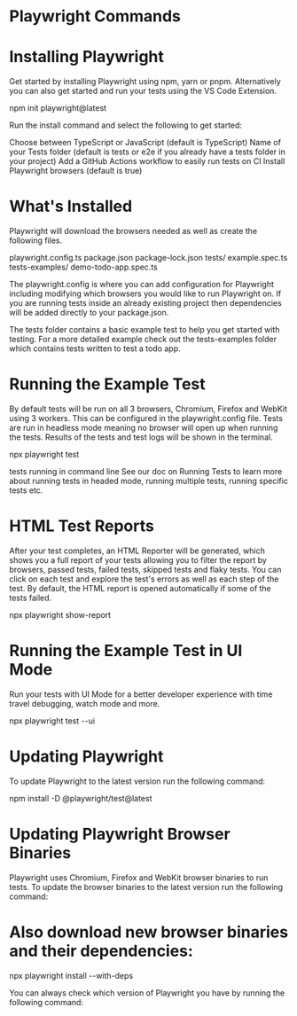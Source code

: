 # Playwright Commands

# Installing Playwright
Get started by installing Playwright using npm, yarn or pnpm. Alternatively you can also get started and run your tests using the VS Code Extension.

npm init playwright@latest

Run the install command and select the following to get started:

Choose between TypeScript or JavaScript (default is TypeScript)
Name of your Tests folder (default is tests or e2e if you already have a tests folder in your project)
Add a GitHub Actions workflow to easily run tests on CI
Install Playwright browsers (default is true)
# What's Installed
Playwright will download the browsers needed as well as create the following files.

playwright.config.ts
package.json
package-lock.json
tests/
  example.spec.ts
tests-examples/
  demo-todo-app.spec.ts

The playwright.config is where you can add configuration for Playwright including modifying which browsers you would like to run Playwright on. If you are running tests inside an already existing project then dependencies will be added directly to your package.json.

The tests folder contains a basic example test to help you get started with testing. For a more detailed example check out the tests-examples folder which contains tests written to test a todo app.

# Running the Example Test
By default tests will be run on all 3 browsers, Chromium, Firefox and WebKit using 3 workers. This can be configured in the playwright.config file. Tests are run in headless mode meaning no browser will open up when running the tests. Results of the tests and test logs will be shown in the terminal.

npx playwright test

tests running in command line See our doc on Running Tests to learn more about running tests in headed mode, running multiple tests, running specific tests etc.

# HTML Test Reports
After your test completes, an HTML Reporter will be generated, which shows you a full report of your tests allowing you to filter the report by browsers, passed tests, failed tests, skipped tests and flaky tests. You can click on each test and explore the test's errors as well as each step of the test. By default, the HTML report is opened automatically if some of the tests failed.

npx playwright show-report

# Running the Example Test in UI Mode
Run your tests with UI Mode for a better developer experience with time travel debugging, watch mode and more.

npx playwright test --ui

# Updating Playwright
To update Playwright to the latest version run the following command:

npm install -D @playwright/test@latest

# Updating Playwright Browser Binaries
Playwright uses Chromium, Firefox and WebKit browser binaries to run tests. To update the browser binaries to the latest version run the following command:
# Also download new browser binaries and their dependencies:
npx playwright install --with-deps

You can always check which version of Playwright you have by running the following command: